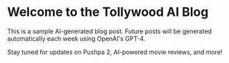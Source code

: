 # Welcome to the Tollywood AI Blog

This is a sample AI-generated blog post. Future posts will be generated automatically each week using OpenAI's GPT-4.

Stay tuned for updates on Pushpa 2, AI-powered movie reviews, and more!
